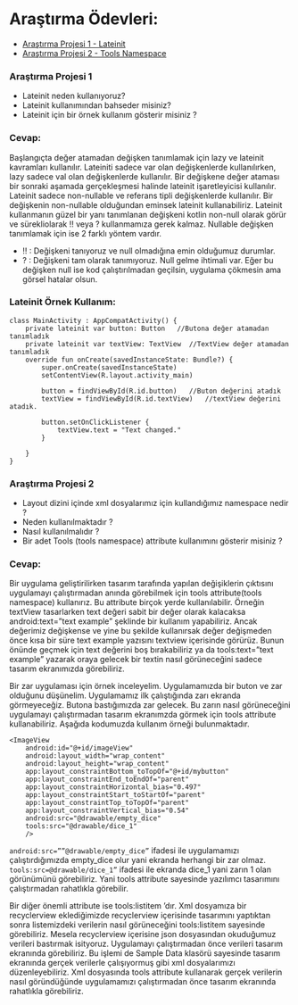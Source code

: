 # Araştırma Ödevleri:

- [Araştırma Projesi 1 - Lateinit](#1)
- [Araştırma Projesi 2 - Tools Namespace](#2)


### <a name="1"></a> Araştırma Projesi 1

- Lateinit neden kullanıyoruz?
- Lateinit kullanımından bahseder misiniz?
- Lateinit için bir örnek kullanım gösterir misiniz ?

### <a name="x"></a> Cevap:

Başlangıçta değer atamadan değişken tanımlamak için lazy ve lateinit kavramları kullanılır. Lateiniti  sadece var olan değişkenlerde kullanılırken, lazy sadece val olan değişkenlerde kullanılır.
Bir değişkene değer ataması bir sonraki aşamada gerçekleşmesi halinde lateinit işaretleyicisi kullanılır. Lateinit sadece non-nullable ve referans tipli değişkenlerde kullanılır. Bir değişkenin non-nullable olduğundan eminsek lateinit kullanabiliriz. Lateinit kullanmanın güzel bir yanı tanımlanan değişkeni kotlin non-null olarak görür ve sürekliolarak !! veya ? kullanmamıza gerek kalmaz.
Nullable değişken tanımlamak için ise 2 farklı yöntem vardır.
-	!! : Değişkeni tanıyoruz ve null olmadığına emin olduğumuz durumlar.
-	? : Değişkeni tam olarak tanımıyoruz. Null gelme ihtimali var. Eğer bu değişken null ise kod çalıştırılmadan geçilsin, uygulama çökmesin ama görsel hatalar olsun.

### <a name="x"></a> Lateinit Örnek Kullanım:
```
class MainActivity : AppCompatActivity() {
    private lateinit var button: Button   //Butona değer atamadan tanımladık
    private lateinit var textView: TextView  //TextView değer atamadan tanımladık
    override fun onCreate(savedInstanceState: Bundle?) {
        super.onCreate(savedInstanceState)
        setContentView(R.layout.activity_main)
        
        button = findViewById(R.id.button)   //Buton değerini atadık
        textView = findViewById(R.id.textView)   //textView değerini atadık.
        
        button.setOnClickListener { 
            textView.text = "Text changed."
        }
        
    }
}
```

### <a name="2"></a> Araştırma Projesi 2


- Layout dizini içinde xml dosyalarımız için kullandığımız namespace nedir ?
- Neden kullanılmaktadır ?
- Nasıl kullanılmalıdır ?
- Bir adet Tools (tools namespace) attribute kullanımını gösterir misiniz ? 

### <a name="x"></a> Cevap:
Bir uygulama geliştirilirken tasarım tarafında yapılan değişiklerin çıktısını uygulamayı çalıştırmadan anında görebilmek için tools attribute(tools namespace) kullanırız.
Bu attribute birçok yerde kullanılabilir. Örneğin textView tasarlarken text değeri sabit bir değer olarak kalacaksa android:text=”text example” şeklinde bir kullanım yapabiliriz. Ancak değerimiz değişkense ve yine bu şekilde kullanırsak değer değişmeden önce kısa bir süre text example yazısını textview içerisinde görürüz. Bunun önünde geçmek için text değerini boş bırakabiliriz ya da tools:text=”text example” yazarak oraya gelecek bir textin nasıl görüneceğini sadece tasarım ekranımızda görebiliriz.

Bir zar uygulaması için örnek inceleyelim. Uygulamamızda bir buton ve zar olduğunu düşünelim. Uygulamamız ilk çalıştığında zarı ekranda görmeyeceğiz. Butona bastığımızda zar gelecek. Bu zarın nasıl görüneceğini uygulamayı çalıştırmadan tasarım ekranımzda görmek için tools attribute kullanabiliriz. Aşağıda kodumuzda kullanım örneği bulunmaktadır.
```
<ImageView
    android:id="@+id/imageView"
    android:layout_width="wrap_content"
    android:layout_height="wrap_content"
    app:layout_constraintBottom_toTopOf="@+id/mybutton"
    app:layout_constraintEnd_toEndOf="parent"
    app:layout_constraintHorizontal_bias="0.497"
    app:layout_constraintStart_toStartOf="parent"
    app:layout_constraintTop_toTopOf="parent"
    app:layout_constraintVertical_bias="0.54"
    android:src="@drawable/empty_dice"
    tools:src="@drawable/dice_1"
    />
```

`android:src=””@drawable/empty_dice”` ifadesi ile uygulamamızı çalıştırdığımızda empty_dice olur yani ekranda herhangi bir zar olmaz.
`tools:src=@drawable/dice_1”` ifadesi ile ekranda dice_1 yani zarın 1 olan görünümünü görebiliriz.
Yani tools attribute sayesinde yazılımcı tasarımını çalıştırmadan rahatlıkla görebilir.


Bir diğer önemli attribute ise tools:listitem ’dır. Xml dosyamıza bir recyclerview eklediğimizde recyclerview içerisinde tasarımını yaptıktan sonra listemizdeki verilerin nasıl görüneceğini tools:listitem sayesinde görebiliriz. Mesela recyclerview içerisine json dosyasından okuduğumuz verileri bastırmak isityoruz. Uygulamayı çalıştırmadan önce verileri tasarım ekranında görebiliriz. Bu işlemi de Sample Data klasörü sayesinde tasarım ekranında gerçek verilerle çalışıyormuş gibi xml dosyalarımızı düzenleyebiliriz. Xml dosyasında tools attribute kullanarak gerçek verilerin nasıl göründüğünde uygulamamızı çalıştırmadan önce tasarım ekranında rahatlıkla görebiliriz.




